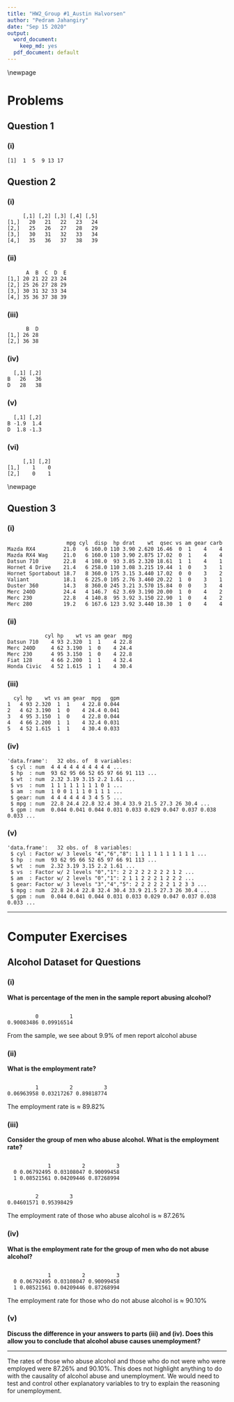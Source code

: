 ```yaml
---
title: "HW2_Group #1_Austin Halvorsen"
author: "Pedram Jahangiry"
date: "Sep 15 2020"
output:
  word_document: 
    keep_md: yes
  pdf_document: default
---
```




\newpage

# Problems

## Question 1

### (i) 


```
[1]  1  5  9 13 17
```

## Question 2

### (i)


```
     [,1] [,2] [,3] [,4] [,5]
[1,]   20   21   22   23   24
[2,]   25   26   27   28   29
[3,]   30   31   32   33   34
[4,]   35   36   37   38   39
```

### (ii)


```
      A  B  C  D  E
[1,] 20 21 22 23 24
[2,] 25 26 27 28 29
[3,] 30 31 32 33 34
[4,] 35 36 37 38 39
```

### (iii)


```
      B  D
[1,] 26 28
[2,] 36 38
```

### (iv)


```
  [,1] [,2]
B   26   36
D   28   38
```

### (v)


```
  [,1] [,2]
B -1.9  1.4
D  1.8 -1.3
```

### (vi)


```
     [,1] [,2]
[1,]    1    0
[2,]    0    1
```
 
\newpage 
 
## Question 3

### (i)


```
                   mpg cyl  disp  hp drat    wt  qsec vs am gear carb
Mazda RX4         21.0   6 160.0 110 3.90 2.620 16.46  0  1    4    4
Mazda RX4 Wag     21.0   6 160.0 110 3.90 2.875 17.02  0  1    4    4
Datsun 710        22.8   4 108.0  93 3.85 2.320 18.61  1  1    4    1
Hornet 4 Drive    21.4   6 258.0 110 3.08 3.215 19.44  1  0    3    1
Hornet Sportabout 18.7   8 360.0 175 3.15 3.440 17.02  0  0    3    2
Valiant           18.1   6 225.0 105 2.76 3.460 20.22  1  0    3    1
Duster 360        14.3   8 360.0 245 3.21 3.570 15.84  0  0    3    4
Merc 240D         24.4   4 146.7  62 3.69 3.190 20.00  1  0    4    2
Merc 230          22.8   4 140.8  95 3.92 3.150 22.90  1  0    4    2
Merc 280          19.2   6 167.6 123 3.92 3.440 18.30  1  0    4    4
```

### (ii)


```
            cyl hp    wt vs am gear  mpg
Datsun 710    4 93 2.320  1  1    4 22.8
Merc 240D     4 62 3.190  1  0    4 24.4
Merc 230      4 95 3.150  1  0    4 22.8
Fiat 128      4 66 2.200  1  1    4 32.4
Honda Civic   4 52 1.615  1  1    4 30.4
```

### (iii)


```
  cyl hp    wt vs am gear  mpg   gpm
1   4 93 2.320  1  1    4 22.8 0.044
2   4 62 3.190  1  0    4 24.4 0.041
3   4 95 3.150  1  0    4 22.8 0.044
4   4 66 2.200  1  1    4 32.4 0.031
5   4 52 1.615  1  1    4 30.4 0.033
```

### (iv)


```
'data.frame':	32 obs. of  8 variables:
 $ cyl : num  4 4 4 4 4 4 4 4 4 4 ...
 $ hp  : num  93 62 95 66 52 65 97 66 91 113 ...
 $ wt  : num  2.32 3.19 3.15 2.2 1.61 ...
 $ vs  : num  1 1 1 1 1 1 1 1 0 1 ...
 $ am  : num  1 0 0 1 1 1 0 1 1 1 ...
 $ gear: num  4 4 4 4 4 4 3 4 5 5 ...
 $ mpg : num  22.8 24.4 22.8 32.4 30.4 33.9 21.5 27.3 26 30.4 ...
 $ gpm : num  0.044 0.041 0.044 0.031 0.033 0.029 0.047 0.037 0.038 0.033 ...
```

### (v)


```
'data.frame':	32 obs. of  8 variables:
 $ cyl : Factor w/ 3 levels "4","6","8": 1 1 1 1 1 1 1 1 1 1 ...
 $ hp  : num  93 62 95 66 52 65 97 66 91 113 ...
 $ wt  : num  2.32 3.19 3.15 2.2 1.61 ...
 $ vs  : Factor w/ 2 levels "0","1": 2 2 2 2 2 2 2 2 1 2 ...
 $ am  : Factor w/ 2 levels "0","1": 2 1 1 2 2 2 1 2 2 2 ...
 $ gear: Factor w/ 3 levels "3","4","5": 2 2 2 2 2 2 1 2 3 3 ...
 $ mpg : num  22.8 24.4 22.8 32.4 30.4 33.9 21.5 27.3 26 30.4 ...
 $ gpm : num  0.044 0.041 0.044 0.031 0.033 0.029 0.047 0.037 0.038 0.033 ...
```

---------



# Computer Exercises



## Alcohol Dataset for Questions

### (i)
**What is percentage of the men in the sample report abusing alcohol?**

```

         0          1 
0.90083486 0.09916514 
```
From the sample, we see about 9.9% of men report alcohol abuse

### (ii)
**What is the employment rate?**

```

         1          2          3 
0.06963958 0.03217267 0.89818774 
```
The employment rate is ≈ 89.82%

### (iii)
**Consider the group of men who abuse alcohol. What is the employment rate?**

```
   
             1          2          3
  0 0.06792495 0.03108047 0.90099458
  1 0.08521561 0.04209446 0.87268994
```

```

         2          3 
0.04601571 0.95398429 
```
The employment rate of those who abuse alcohol is ≈ 87.26%

### (iv)
**What is the employment rate for the group of men who do not abuse alcohol?**

```
   
             1          2          3
  0 0.06792495 0.03108047 0.90099458
  1 0.08521561 0.04209446 0.87268994
```
The employment rate for those who do not abuse alcohol is ≈ 90.10%

### (v)

__Discuss the difference in your answers to parts (iii) and (iv). Does this allow you to conclude that alcohol abuse causes unemployment?__

---


The rates of those who abuse alcohol and those who do not were who were employed were 87.26% and 90.10%. This does not highlight anything to do with the causality of alcohol abuse and unemployment. We would need to test and control other explanatory variables to try to explain the reasoning for unemployment.
